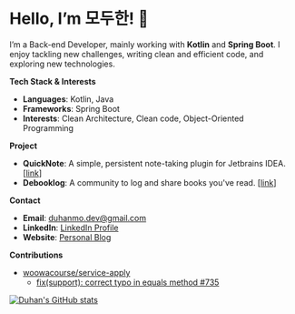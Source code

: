# Hello, I’m 모두한! 👋

I’m a Back-end Developer, mainly working with **Kotlin** and **Spring Boot**.
I enjoy tackling new challenges, writing clean and efficient code, and exploring new technologies.

**Tech Stack & Interests**
- **Languages**: Kotlin, Java
- **Frameworks**: Spring Boot
- **Interests**: Clean Architecture, Clean code, Object-Oriented Programming

**Project**
- **QuickNote**: A simple, persistent note-taking plugin for Jetbrains IDEA. [[link](https://plugins.jetbrains.com/plugin/26492-quicknote)]
- **Debooklog**: A community to log and share books you've read. [[link](https://debooklog.vercel.app/)]

**Contact**
- **Email**: duhanmo.dev@gmail.com
- **LinkedIn**: [LinkedIn Profile](https://www.linkedin.com/in/%EB%91%90%ED%95%9C-%EB%AA%A8-155089339/)
- **Website**: [Personal Blog](https://duhanmo-log.vercel.app/)

**Contributions**
- [woowacourse/service-apply](https://github.com/woowacourse/service-apply)
  - [fix(support): correct typo in equals method #735](https://github.com/woowacourse/service-apply/pull/735)


[![Duhan's GitHub stats](https://github-readme-stats.vercel.app/api?username=duhanmo)](https://github.com/anuraghazra/github-readme-stats)

